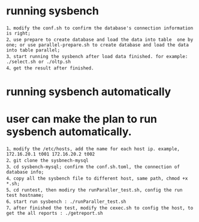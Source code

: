 # running sysbench

    1、modify the conf.sh to confirm the database's connection information is right;
    2、use prepare to create database and load the data into table  one by one; or use parallel-prepare.sh to create database and load the data into table parallel;
    3、start running the sysbench after load data finished. for example: ./select.sh or ./oltp.sh
    4、get the result after finished.


# running sysbench automatically
# user can make the plan to run sysbench automatically.

    1、modify the /etc/hosts, add the name for each host ip. example, 172.16.20.1 t001 172.16.20.2 t002
    2、git clone the sysbnech-mysql 
    3、cd sysbench-mysql; confirm the conf.sh.toml, the connection of database info;
    4、copy all the sysbench file to different host, same path, chmod +x *.sh;
    5、cd runtest, then modiry the runParaller_test.sh, config the run test hostname; 
    6、start run sysbench : ./runParaller_test.sh
    7、after finished the test, modify the cexec.sh to config the host, to get the all reports : ./getreport.sh
